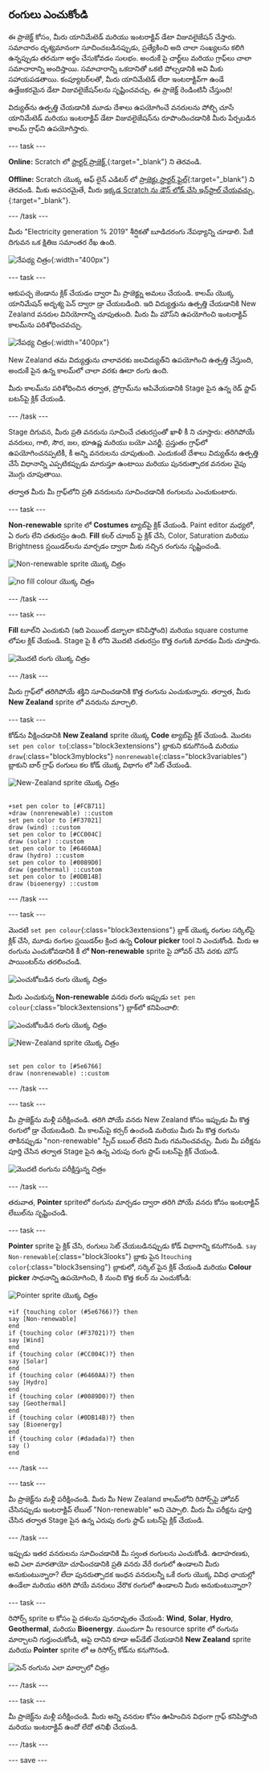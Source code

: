 ## రంగులు ఎంచుకోండి

ఈ ప్రాజెక్ట్ కోసం, మీరు యానిమేటెడ్ మరియు ఇంటరాక్టివ్ డేటా విజువలైజేషన్ చేస్తారు. సమాచారం దృశ్యమానంగా సూచించబడినప్పుడు, ప్రత్యేకించి అది చాలా సంఖ్యలను కలిగి ఉన్నప్పుడు తరచుగా అర్థం చేసుకోవడం సులభం. అందుకే పై చార్ట్‌లు మరియు గ్రాఫ్‌లు చాలా సమాచారాన్ని అందిస్తాయి. సమాచారాన్ని ఒకదానితో ఒకటి పోల్చడానికి అవి మీకు సహాయపడతాయి. కంప్యూటర్‌లతో, మీరు యానిమేటెడ్ లేదా ఇంటరాక్టివ్‌గా ఉండే ఉత్తేజకరమైన డేటా విజువలైజేషన్‌లను సృష్టించవచ్చు. ఈ ప్రాజెక్ట్ రెండింటినీ చేస్తుంది!

విద్యుత్‌ను ఉత్పత్తి చేయడానికి మూడు దేశాలు ఉపయోగించే వనరులను పోల్చి చూసే యానిమేటెడ్ మరియు ఇంటరాక్టివ్ డేటా విజువలైజేషన్‌ను రూపొందించడానికి మీరు పేర్చబడిన కాలమ్ గ్రాఫ్‌ని ఉపయోగిస్తారు.

--- task ---

**Online:** Scratch లో [స్టార్టర్ ప్రాజెక్ట్ ](http://rpf.io/electricity-generation-on){:target="_blank"} ని తెరవండి.

**Offline:** Scratch యొక్క ఆఫ్ లైన్ ఎడిటర్ లో [ప్రాజెక్టు స్టార్టర్ ఫైల్](http://rpf.io/p/te-IN/electricity-generation-go){:target="_blank"} ని తెరవండి. మీకు అవసరమైతే, మీరు [ఇక్కడ Scratch ను డౌన్ లోడ్ చేసి ఇన్‌స్టాల్ చేయవచ్చు.](https://scratch.mit.edu/download){:target="_blank"}.

--- /task ---

మీరు "Electricity generation % 2019" శీర్షికతో బూడిదరంగు నేపథ్యాన్ని చూడాలి. పేజీ దిగువన ఒక క్షితిజ సమాంతర రేఖ ఉంది.

![నేపథ్య చిత్రం](images/electricity-starter.png){:width="400px"}

--- task ---

ఆకుపచ్చ జెండాను క్లిక్ చేయడం ద్వారా మీ ప్రాజెక్ట్ను అమలు చేయండి. కాలమ్ యొక్క యానిమేషన్ అదృశ్య పెన్ ద్వారా డ్రా చేయబడింది. ఇది విద్యుత్తును ఉత్పత్తి చేయడానికి New Zealand వనరుల వినియోగాన్ని చూపుతుంది. మీరు మీ మౌస్‌ని ఉపయోగించి ఇంటరాక్టివ్ కాలమ్‌ను పరిశోధించవచ్చు.

![నేపథ్య చిత్రం](images/electricity-starter-green-flag.png){:width="400px"}

New Zealand తమ విద్యుత్తును చాలావరకు జలవిద్యుత్‌ని ఉపయోగించి ఉత్పత్తి చేస్తుంది, అందుకే పైన ఉన్న కాలమ్‌లో చాలా వరకు ఊదా రంగు ఉంది.

మీరు కాలమ్‌ను పరిశోధించిన తర్వాత, ప్రోగ్రామ్‌ను ఆపివేయడానికి Stage పైన ఉన్న రెడ్ స్టాప్ బటన్‌పై క్లిక్ చేయండి.

--- /task ---

Stage దిగువన, మీరు ప్రతి వనరును సూచించే చతురస్రంతో ఖాళీ కీ ని చూస్తారు: తరిగిపోయే వనరులు, గాలి, సౌర, జల, భూఉష్ణ మరియు బయో ఎనర్జీ. ప్రస్తుతం గ్రాఫ్‌లో ఉపయోగించనప్పటికీ, కీ అన్ని వనరులను చూపుతుంది. ఎందుకంటే దేశాలు విద్యుత్‌ను ఉత్పత్తి చేసే విధానాన్ని ఎప్పటికప్పుడు మారుస్తూ ఉంటాయి మరియు పునరుత్పాదక వనరుల వైపు మొగ్గు చూపుతాయి.

తర్వాత మీరు మీ గ్రాఫ్‌లోని ప్రతి వనరులను సూచించడానికి రంగులను ఎంచుకుంటారు.

--- task ---

**Non-renewable** sprite లో **Costumes** ట్యాబ్‌పై క్లిక్ చేయండి. Paint editor మధ్యలో, ఏ రంగు లేని చతురస్రం ఉంది. **Fill** కలర్ చూజర్ పై క్లిక్ చేసి, Color, Saturation మరియు Brightness స్లయిడర్‌లను మార్చడం ద్వారా మీకు నచ్చిన రంగును సృష్టించండి.

![Non-renewable sprite యొక్క చిత్రం](images/non-renewable-sprite.png)

![no fill colour యొక్క చిత్రం](images/no-fill-colour.png)

--- /task ---

--- task ---

**Fill** టూల్‌ని ఎంచుకుని (ఇది పెయింట్ డబ్బాలా కనిపిస్తోంది) మరియు square costume లోపల క్లిక్ చేయండి. Stage పై కీ లోని మొదటి చతురస్రం కొత్త రంగుకి మారడం మీరు చూస్తారు.

![మొదటి రంగు యొక్క చిత్రం](images/first-colour.png)

--- /task ---

మీరు గ్రాఫ్‌లో తరిగిపోయే శక్తిని సూచించడానికి కొత్త రంగును ఎంచుకున్నారు. తర్వాత, మీరు **New Zealand** sprite లో వనరును మార్చాలి.

--- task ---

కోడ్‌ను వీక్షించడానికి **New Zealand** sprite యొక్క **Code** ట్యాబ్‌పై క్లిక్ చేయండి. మొదట `set pen color to`{:class="block3extensions"} బ్లాకుని కనుగొనండి మరియు `draw`{:class="block3myblocks"} `nonrenewable`{:class="block3variables"} బ్లాకుని బార్ గ్రాఫ్ రంగులు కల కోడ్ యొక్క విభాగం లో సెట్ చేయండి.

![New-Zealand sprite యొక్క చిత్రం](images/new-zealand-sprite.png)

```blocks3

+set pen color to [#FCB711]
+draw (nonrenewable) ::custom
set pen color to [#F37021]
draw (wind) ::custom
set pen color to [#CC004C]
draw (solar) ::custom
set pen color to [#6460AA]
draw (hydro) ::custom
set pen color to [#0089D0]
draw (geothermal) ::custom
set pen color to [#0DB14B]
draw (bioenergy) ::custom

```

--- /task ---

--- task ---

మొదటి `set pen colour`{:class="block3extensions"} బ్లాక్ యొక్క రంగుల సర్కిల్‌పై క్లిక్ చేసి, మూడు రంగుల స్లయిడర్‌ల క్రింద ఉన్న **Colour picker** tool ని ఎంచుకోండి. మీరు ఆ రంగును ఎంచుకోవడానికి కీ లో **Non-renewable** sprite పై హోవర్ చేసే వరకు మౌస్ పాయింటర్‌ను తరలించండి.

![ఎంచుకోబడిన రంగు యొక్క చిత్రం](images/colour-picker.png)

మీరు ఎంచుకున్న **Non-renewable** వనరు రంగు ఇప్పుడు `set pen colour`{:class="block3extensions"} బ్లాక్‌లో కనిపించాలి:

![ఎంచుకోబడిన రంగు యొక్క చిత్రం](images/selecting-colour.png)

![New-Zealand sprite యొక్క చిత్రం](images/new-zealand-sprite.png)

```blocks3

set pen color to [#5e6766]
draw (nonrenewable) ::custom
```

--- /task ---

--- task ---

మీ ప్రాజెక్ట్‌ను మళ్లీ పరీక్షించండి. తరిగి పోయే వనరు New Zealand కోసం ఇప్పుడు మీ కొత్త రంగులో డ్రా చేయబడింది. మీ కాలమ్‌పై కర్సర్ ఉంచండి మరియు మీరు మీ కొత్త రంగును తాకినప్పుడు "non-renewable" స్పీచ్ బబుల్ లేదని మీరు గమనించవచ్చు. మీరు మీ పరీక్షను పూర్తి చేసిన తర్వాత Stage పైన ఉన్న ఎరుపు రంగు స్టాప్ బటన్‌పై క్లిక్ చేయండి.

![మొదటి రంగును పరీక్షిస్తున్న చిత్రం](images/test-first-colour.png)

--- /task ---

తరువాత, **Pointer** spriteలో రంగును మార్చడం ద్వారా తరిగి పోయే వనరు కోసం ఇంటరాక్టివ్ లేబుల్‌ను సృష్టించండి.

--- task ---

**Pointer** sprite పై క్లిక్ చేసి, రంగులు సెట్ చేయబడినప్పుడు కోడ్ విభాగాన్ని కనుగొనండి. `say Non-renewable`{:class="block3looks"} బ్లాకు పైన I`touching color`{:class="block3sensing"} బ్లాకులో, సర్కిల్ పైన క్లిక్ చేయండి మరియు **Colour picker** సాధనాన్ని ఉపయోగించి, కీ నుంచి కొత్త కలర్ ను ఎంచుకోండి:

![Pointer sprite యొక్క చిత్రం](images/pointer-sprite.png)


```blocks3
+if {touching color (#5e6766)?} then
say [Non-renewable]
end
if {touching color (#F37021)?} then
say [Wind]
end
if {touching color (#CC004C)?} then
say [Solar]
end
if {touching color (#6460AA)?} then
say [Hydro]
end
if {touching color (#0089D0)?} then
say [Geothermal]
end
if {touching color (#0DB14B)?} then
say [Bioenergy]
end
if {touching color (#dadada)?} then
say ()
end

```


--- /task ---

--- task ---

మీ ప్రాజెక్ట్‌ను మళ్లీ పరీక్షించండి. మీరు మీ New Zealand కాలమ్‌లోని రిసోర్స్‌పై హోవర్ చేసినప్పుడు ఇంటరాక్టివ్ లేబుల్ "Non-renewable" అని చెప్పాలి. మీరు మీ పరీక్షను పూర్తి చేసిన తర్వాత Stage పైన ఉన్న ఎరుపు రంగు స్టాప్ బటన్‌పై క్లిక్ చేయండి.

--- /task ---

ఇప్పుడు ఇతర వనరులను సూచించడానికి మీ స్వంత రంగులను ఎంచుకోండి. ఉదాహరణకు, అవి ఎలా మారతాయో చూపించడానికి ప్రతి వనరు వేరే రంగులో ఉండాలని మీరు అనుకుంటున్నారా? లేదా పునరుత్పాదక ఇంధన వనరులన్నీ ఒకే రంగు యొక్క వివిధ ఛాయల్లో ఉండేలా మరియు తరిగి పోయే వనరులు వేరొక రంగులో ఉండాలని మీరు అనుకుంటున్నారా?

--- task ---

రిసోర్స్ sprite ల కోసం పై దశలను పునరావృతం చేయండి: **Wind**, **Solar**, **Hydro**, **Geothermal**, మరియు **Bioenergy**. ముందుగా మీ resource sprite లో రంగును మార్చాలని గుర్తుంచుకోండి, ఆపై దానిని కూడా అప్‌డేట్ చేయడానికి **New Zealand** sprite మరియు **Pointer** sprite లో ఆ రిసోర్స్ కోడ్‌ను కనుగొనండి.

![పెన్ రంగును ఎలా మార్చాలో చిత్రం](images/new-colours-chart.png)


--- /task ---

--- task ---

మీ ప్రాజెక్ట్‌ను మళ్లీ పరీక్షించండి. మీరు అన్ని వనరుల కోసం ఊహించిన విధంగా గ్రాఫ్ కనిపిస్తోంది మరియు ఇంటరాక్టివ్ ఉందో లేదో తనిఖీ చేయండి.

--- /task ---

--- save ---
